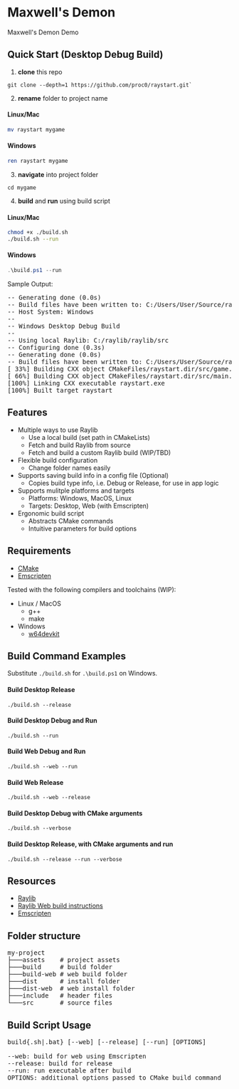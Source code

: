 # Maxwell's Demon

Maxwell's Demon Demo

## Quick Start (Desktop Debug Build)

1. **clone** this repo

```shell
git clone --depth=1 https://github.com/proc0/raystart.git`
```

2. **rename** folder to project name

#### Linux/Mac

```bash
mv raystart mygame
```

#### Windows

```powershell
ren raystart mygame
```

3. **navigate** into project folder

```shell
cd mygame
```

4. **build** and **run** using build script

#### Linux/Mac

```bash
chmod +x ./build.sh
./build.sh --run
```

#### Windows

```powershell
.\build.ps1 --run
```

Sample Output:

<pre>
-- Generating done (0.0s)
-- Build files have been written to: C:/Users/User/Source/raystart/build
-- Host System: Windows
--
-- Windows Desktop Debug Build
--
-- Using local Raylib: C:/raylib/raylib/src
-- Configuring done (0.3s)
-- Generating done (0.0s)
-- Build files have been written to: C:/Users/User/Source/raystart/build
[ 33%] Building CXX object CMakeFiles/raystart.dir/src/game.cpp.obj
[ 66%] Building CXX object CMakeFiles/raystart.dir/src/main.cpp.obj
[100%] Linking CXX executable raystart.exe
[100%] Built target raystart
</pre>

## Features

- Multiple ways to use Raylib
  - Use a local build (set path in CMakeLists)
  - Fetch and build Raylib from source
  - Fetch and build a custom Raylib build (WIP/TBD)
- Flexible build configuration
  - Change folder names easily
- Supports saving build info in a config file (Optional)
  - Copies build type info, i.e. Debug or Release, for use in app logic
- Supports mulitple platforms and targets
  - Platforms: Windows, MacOS, Linux
  - Targets: Desktop, Web (with Emscripten)
- Ergonomic build script
  - Abstracts CMake commands
  - Intuitive parameters for build options

## Requirements

- [CMake](https://cmake.org)
- [Emscripten](https://emscripten.org)

Tested with the following compilers and toolchains (WIP):

- Linux / MacOS
  - g++
  - make
- Windows
  - [w64devkit](https://github.com/skeeto/w64devkit)

## Build Command Examples

Substitute `./build.sh` for `.\build.ps1` on Windows.

#### Build Desktop Release

`./build.sh --release`

#### Build Desktop Debug and Run

`./build.sh --run`

#### Build Web Debug and Run

`./build.sh --web --run`

#### Build Web Release

`./build.sh --web --release`

#### Build Desktop Debug with CMake arguments

`./build.sh --verbose`

#### Build Desktop Release, with CMake arguments and run

`./build.sh --release --run --verbose`

## Resources

- [Raylib](https://github.com/raysan5/raylib)
- [Raylib Web build instructions](<https://github.com/raysan5/raylib/wiki/Working-for-Web-(HTML5)>)
- [Emscripten](https://emscripten.org)

## Folder structure

<pre>
my-project
├───assets    # project assets
├───build     # build folder
├───build-web # web build folder
├───dist      # install folder
├───dist-web  # web install folder
├───include   # header files
└───src       # source files
</pre>

## Build Script Usage

<pre>
build{.sh|.bat} [--web] [--release] [--run] [OPTIONS]

--web: build for web using Emscripten
--release: build for release
--run: run executable after build
OPTIONS: additional options passed to CMake build command
</pre>
